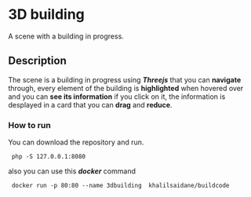 # 3D building

A scene with a building in progress. 

## Description
 
The scene is a building in progress using ***Threejs*** that you can **navigate**  through, every element of the building is **highlighted** when hovered over and you can **see its information** if you click on it, the information is desplayed in a card that you can **drag** and **reduce**.

### How to run

You can download the repository and run.

```
 php -S 127.0.0.1:8080
```
also you can use this ***docker*** command

```
 docker run -p 80:80 --name 3dbuilding  khalilsaidane/buildcode
```
